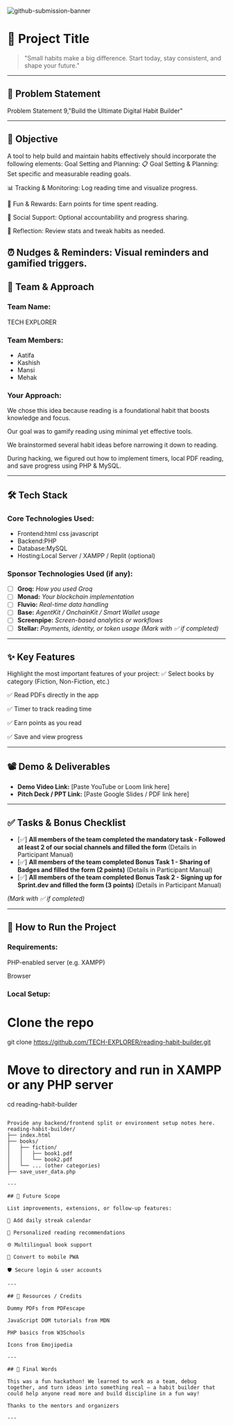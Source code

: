 ![github-submission-banner](https://github.com/user-attachments/assets/a1493b84-e4e2-456e-a791-ce35ee2bcf2f)

# 🚀 Project Title

>"Small habits make a big difference. Start today, stay consistent, and shape your future."

---

## 📌 Problem Statement

Problem Statement 9,"Build the Ultimate Digital Habit Builder"


---

## 🎯 Objective
A tool to help build and maintain habits effectively should incorporate the following elements:
Goal Setting and Planning:
📋 Goal Setting & Planning: Set specific and measurable reading goals.

📊 Tracking & Monitoring: Log reading time and visualize progress.

🎉 Fun & Rewards: Earn points for time spent reading.

👥 Social Support: Optional accountability and progress sharing.

🔁 Reflection: Review stats and tweak habits as needed.

⏰ Nudges & Reminders: Visual reminders and gamified triggers.
---

## 🧠 Team & Approach

### Team Name:  
TECH EXPLORER

### Team Members:  
- Aatifa 
- Kashish 
- Mansi
- Mehak


### Your Approach:  
We chose this idea because reading is a foundational habit that boosts knowledge and focus.

Our goal was to gamify reading using minimal yet effective tools.

We brainstormed several habit ideas before narrowing it down to reading.

During hacking, we figured out how to implement timers, local PDF reading, and save progress using PHP & MySQL.

---

## 🛠️ Tech Stack

### Core Technologies Used:
- Frontend:html css javascript
- Backend:PHP
- Database:MySQL
- Hosting:Local Server / XAMPP / Replit (optional)

### Sponsor Technologies Used (if any):
- [ ] **Groq:** _How you used Groq_  
- [ ] **Monad:** _Your blockchain implementation_  
- [ ] **Fluvio:** _Real-time data handling_  
- [ ] **Base:** _AgentKit / OnchainKit / Smart Wallet usage_  
- [ ] **Screenpipe:** _Screen-based analytics or workflows_  
- [ ] **Stellar:** _Payments, identity, or token usage_
*(Mark with ✅ if completed)*
---

## ✨ Key Features

Highlight the most important features of your project:
✅ Select books by category (Fiction, Non-Fiction, etc.)

✅ Read PDFs directly in the app

✅ Timer to track reading time

✅ Earn points as you read

✅ Save and view progress 


---

## 📽️ Demo & Deliverables

- **Demo Video Link:** [Paste YouTube or Loom link here]  
- **Pitch Deck / PPT Link:** [Paste Google Slides / PDF link here]  

---

## ✅ Tasks & Bonus Checklist

- [✅] **All members of the team completed the mandatory task - Followed at least 2 of our social channels and filled the form** (Details in Participant Manual)  
- [✅] **All members of the team completed Bonus Task 1 - Sharing of Badges and filled the form (2 points)**  (Details in Participant Manual)
- [✅] **All members of the team completed Bonus Task 2 - Signing up for Sprint.dev and filled the form (3 points)**  (Details in Participant Manual)

*(Mark with ✅ if completed)*

---

## 🧪 How to Run the Project

### Requirements:
PHP-enabled server (e.g. XAMPP)

Browser

### Local Setup:
# Clone the repo
git clone https://github.com/TECH-EXPLORER/reading-habit-builder.git

# Move to directory and run in XAMPP or any PHP server
cd reading-habit-builder

```

Provide any backend/frontend split or environment setup notes here.
reading-habit-builder/
├── index.html
├── books/
│   ├── fiction/
│   │   ├── book1.pdf
│   │   └── book2.pdf
│   └── ... (other categories)
├── save_user_data.php

---

## 🧬 Future Scope

List improvements, extensions, or follow-up features:

📅 Add daily streak calendar

🧠 Personalized reading recommendations

🌐 Multilingual book support

📱 Convert to mobile PWA

🛡️ Secure login & user accounts

---

## 📎 Resources / Credits

Dummy PDFs from PDFescape

JavaScript DOM tutorials from MDN

PHP basics from W3Schools

Icons from Emojipedia

---

## 🏁 Final Words

This was a fun hackathon! We learned to work as a team, debug together, and turn ideas into something real — a habit builder that could help anyone read more and build discipline in a fun way!

Thanks to the mentors and organizers

---
